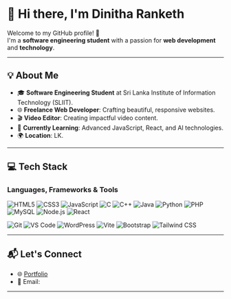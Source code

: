 # 👋 Hi there, I'm Dinitha Ranketh

Welcome to my GitHub profile! 🎉  
I'm a **software engineering student** with a passion for **web development** and **technology**.  

---

## 💡 About Me

- 🎓 **Software Engineering Student** at Sri Lanka Institute of Information Technology (SLIIT).  
- 🌐 **Freelance Web Developer**: Crafting beautiful, responsive websites.  
- 🎬 **Video Editor**: Creating impactful video content.  
- 🌱 **Currently Learning**: Advanced JavaScript, React, and AI technologies.  
- 🌍 **Location**: LK.  

---

## 💻 Tech Stack

### Languages, Frameworks & Tools
![HTML5](https://img.shields.io/badge/HTML5-E34F26?style=flat-square&logo=html5&logoColor=white)  ![CSS3](https://img.shields.io/badge/CSS3-1572B6?style=flat-square&logo=css3&logoColor=white)  ![JavaScript](https://img.shields.io/badge/JavaScript-F7DF1E?style=flat-square&logo=javascript&logoColor=black) ![C](https://img.shields.io/badge/C-00599C?style=flat-square&logo=c&logoColor=white)  ![C++](https://img.shields.io/badge/C%2B%2B-00599C?style=flat-square&logo=c%2B%2B&logoColor=white) ![Java](https://img.shields.io/badge/Java-007396?style=flat-square&logo=java&logoColor=white)  ![Python](https://img.shields.io/badge/Python-3776AB?style=flat-square&logo=python&logoColor=white)  ![PHP](https://img.shields.io/badge/PHP-777BB4?style=flat-square&logo=php&logoColor=white) ![MySQL](https://img.shields.io/badge/MySQL-4479A1?style=flat-square&logo=mysql&logoColor=white) ![Node.js](https://img.shields.io/badge/Node.js-339933?style=flat-square&logo=nodedotjs&logoColor=white) ![React](https://img.shields.io/badge/React-61DAFB?style=flat-square&logo=react&logoColor=black)

![Git](https://img.shields.io/badge/Git-F05032?style=flat-square&logo=git&logoColor=white) ![VS Code](https://img.shields.io/badge/VS%20Code-0078D4?style=flat-square&logo=visual-studio-code&logoColor=white) ![WordPress](https://img.shields.io/badge/WordPress-21759B?style=flat-square&logo=wordpress&logoColor=white) ![Vite](https://img.shields.io/badge/Vite-646CFF?style=flat-square&logo=vite&logoColor=white) ![Bootstrap](https://img.shields.io/badge/Bootstrap-7952B3?style=flat-square&logo=bootstrap&logoColor=white) ![Tailwind CSS](https://img.shields.io/badge/Tailwind%20CSS-38B2AC?style=flat-square&logo=tailwind-css&logoColor=white)  

---

## 📬 Let's Connect

- 🌐 [Portfolio](https://ranketh.online)  
- 📧 Email:  

---

